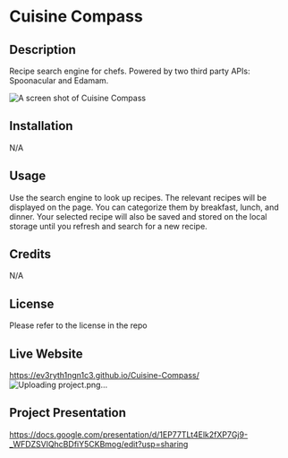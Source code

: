 # Cuisine Compass

## Description

Recipe search engine for chefs. Powered by two third party APIs: Spoonacular and Edamam.

 <img src = "./assets/images/CusineCompassScreenShot.jpg" alt = "A screen shot of Cuisine Compass" />

## Installation 
N/A

## Usage 
Use the search engine to look up recipes. The relevant recipes will be displayed on the page. You can categorize them by breakfast, lunch, and dinner. Your selected recipe will also be saved and stored on the local storage until you refresh and search for a new recipe.

## Credits 
N/A

## License
Please refer to the license in the repo

## Live Website
https://ev3ryth1ngn1c3.github.io/Cuisine-Compass/
![Uploading project.png…]()

## Project Presentation

https://docs.google.com/presentation/d/1EP77TLt4Elk2fXP7Gj9-_WFDZSVlQhcBDfiY5CKBmog/edit?usp=sharing

